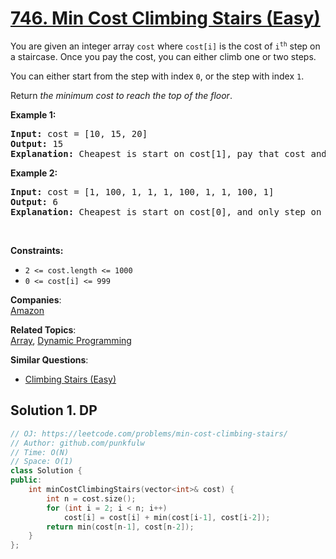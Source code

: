 # [746. Min Cost Climbing Stairs (Easy)](https://leetcode.com/problems/min-cost-climbing-stairs/)

<p>You are given an integer array <code>cost</code> where <code>cost[i]</code> is the cost of <code>i<sup>th</sup></code> step on a staircase. 
  Once you pay the cost, you can either climb one or two steps.</p>

<p>You can either start from the step with index <code>0</code>, or the step with index <code>1</code>.</p>

<p>Return <em>the minimum cost to reach the top of the floor</em>.</p>

<p><b>Example 1:</b><br>
</p><pre><b>Input:</b> cost = [10, 15, 20]
<b>Output:</b> 15
<b>Explanation:</b> Cheapest is start on cost[1], pay that cost and go to the top.
</pre>
<p></p>

<p><b>Example 2:</b><br>
</p><pre><b>Input:</b> cost = [1, 100, 1, 1, 1, 100, 1, 1, 100, 1]
<b>Output:</b> 6
<b>Explanation:</b> Cheapest is start on cost[0], and only step on 1s, skipping cost[3].
</pre>
<p></p>


<p>&nbsp;</p>
<p><strong>Constraints:</strong></p>

<ul>
  <li><code>2 &lt;= cost.length &lt;= 1000</code></li>
  <li><code>0 &lt;= cost[i] &lt;= 999</code></li>
</ul>


**Companies**:  
[Amazon](https://leetcode.com/company/amazon)

**Related Topics**:  
[Array](https://leetcode.com/tag/array/), [Dynamic Programming](https://leetcode.com/tag/dynamic-programming/)

**Similar Questions**:
* [Climbing Stairs (Easy)](https://leetcode.com/problems/climbing-stairs/)

## Solution 1. DP

```cpp
// OJ: https://leetcode.com/problems/min-cost-climbing-stairs/
// Author: github.com/punkfulw
// Time: O(N)
// Space: O(1)
class Solution {
public:
    int minCostClimbingStairs(vector<int>& cost) {
        int n = cost.size();
        for (int i = 2; i < n; i++)
            cost[i] = cost[i] + min(cost[i-1], cost[i-2]);
        return min(cost[n-1], cost[n-2]);
    }
};
```
